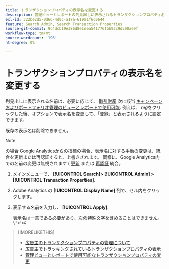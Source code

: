 ```yaml
---
title: トランザクションプロパティの表示名を変更する
description: 管理ビューとレポートの列見出しに表示されるトランザクションプロパティ名を変更する方法を説明します。
exl-id: 322be2d5-0d66-4d0c-a17a-619a1f6c0644
feature: Search Admin, Search Transaction Properties
source-git-commit: 9c4dcb19e386d8e1eea541776f5b92c9d500ae9f
workflow-type: tm+mt
source-wordcount: '196'
ht-degree: 0%

---
```


# トランザクションプロパティの表示名を変更する

列見出しに表示される名前は、必要に応じて、 [取引財産](/help/search-social-commerce/glossary.md#s-t) 次に該当 [キャンペーンおよびポートフォリオ管理のビューとレポートで使用可能](transaction-property-edit-available.md). 例えば、 *reg*&#x200B;をクリックした後、オプションで表示名を変更して、「登録」と表示されるように設定できます。

既存の表示名は削除できません。

>[!NOTE]
>
>の場合 [Google Analyticsからの指標](/help/search-social-commerce/admin/data-sources/data-source-about.md)の場合、表示名に対する手動の変更は、統合を更新または再認証すると、上書きされます。 同様に、Google Analytics内での名前の変更は無視されます ( [更新](/help/search-social-commerce/admin/data-sources/data-source-edit.md) または [再認証](/help/search-social-commerce/admin/data-sources/data-source-reauthenticate.md) 統合。

1. メインメニューで、 **[!UICONTROL Search]> [!UICONTROL Admin] >[!UICONTROL Transaction Properties]**.

1. Adobe Analytics の **[!UICONTROL Display Name]** 列で、セル内をクリックします。

1. 表示する名前を入力し、 **[!UICONTROL Apply]**.

   表示名は一意である必要があり、次の特殊文字を含めることはできません。 `\"<'>&`

>[!MORELIKETHIS]
>
>* [広告主のトランザクションプロパティの管理について](transaction-property-about.md)
>* [広告主でトラッキングされているトランザクションプロパティの表示](transaction-property-view-tracked.md)
>* [管理ビューとレポートで使用可能なトランザクションプロパティの変更](transaction-property-edit-available.md)
